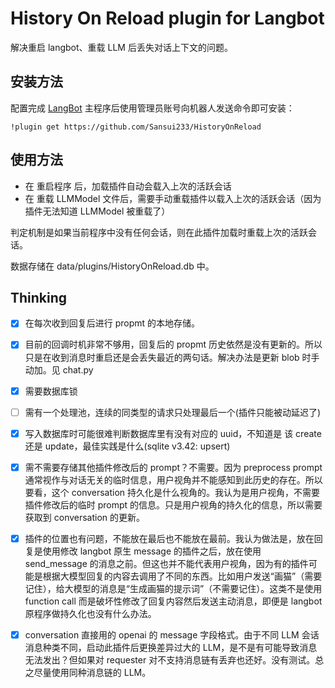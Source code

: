 # History On Reload plugin for Langbot

解决重启 langbot、重载 LLM 后丢失对话上下文的问题。

## 安装方法

配置完成 [LangBot](https://github.com/RockChinQ/LangBot) 主程序后使用管理员账号向机器人发送命令即可安装：

```
!plugin get https://github.com/Sansui233/HistoryOnReload
```

## 使用方法

- 在 重启程序 后，加载插件自动会载入上次的活跃会话
- 在 重载 LLMModel 文件后，需要手动重载插件以载入上次的活跃会话（因为插件无法知道 LLMModel 被重载了）

判定机制是如果当前程序中没有任何会话，则在此插件加载时重载上次的活跃会话。

数据存储在 data/plugins/HistoryOnReload.db 中。


## Thinking

- [x] 在每次收到回复后进行 propmt 的本地存储。
- [x] 目前的回调时机非常不够用，回复后的 propmt 历史依然是没有更新的。所以只是在收到消息时重启还是会丢失最近的两句话。解决办法是更新 blob 时手动加。见 chat.py
- [x] 需要数据库锁
- [ ] 需有一个处理池，连续的同类型的请求只处理最后一个(插件只能被动延迟了)
- [x] 写入数据库时可能很难判断数据库里有没有对应的 uuid，不知道是 该 create 还是 update，最佳实践是什么(sqlite v3.42: upsert)
- [x] 需不需要存储其他插件修改后的 prompt？不需要。因为 preprocess prompt 通常视作与对话无关的临时信息，用户视角并不能感知到此历史的存在。所以要看，这个 conversation 持久化是什么视角的。我认为是用户视角，不需要插件修改后的临时 prompt 的信息。只是用户视角的持久化的信息，所以需要获取到 conversation 的更新。
- [x] 插件的位置也有问题，不能放在最后也不能放在最前。我认为做法是，放在回复是使用修改 langbot 原生 message 的插件之后，放在使用 send_message 的消息之前。但这也并不能代表用户视角，因为有的插件可能是根据大模型回复的内容去调用了不同的东西。比如用户发送“画猫”（需要记住），给大模型的消息是“生成画猫的提示词”（不需要记住）。这类不是使用 function call 而是破坏性修改了回复内容然后发送主动消息，即便是 langbot 原程序做持久化也没有什么办法。
- [x] conversation 直接用的 openai 的 message 字段格式。由于不同 LLM 会话消息种类不同，启动此插件后更换差异过大的 LLM，是不是有可能导致消息无法发出？但如果对 requester 对不支持消息链有丢弃也还好。没有测试。总之尽量使用同种消息链的 LLM。


